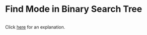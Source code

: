 # Find Mode in Binary Search Tree 

~~~java

~~~

Click [here](Explanation.md) for an explanation.

